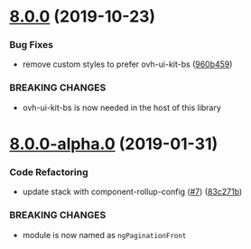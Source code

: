 # [8.0.0](https://github.com/ovh-ux/ng-pagination-front/compare/v8.0.0-alpha.0...v8.0.0) (2019-10-23)


### Bug Fixes

* remove custom styles to prefer ovh-ui-kit-bs ([960b459](https://github.com/ovh-ux/ng-pagination-front/commit/960b45901b4b7e8a4a406c59c56d9e3c721bad9e))


### BREAKING CHANGES

* ovh-ui-kit-bs is now needed in the host of this library



# [8.0.0-alpha.0](https://github.com/ovh-ux/ng-pagination-front/compare/v7.0.0...v8.0.0-alpha.0) (2019-01-31)


### Code Refactoring

* update stack with component-rollup-config ([#7](https://github.com/ovh-ux/ng-pagination-front/issues/7)) ([83c271b](https://github.com/ovh-ux/ng-pagination-front/commit/83c271b))


### BREAKING CHANGES

* module is now named as `ngPaginationFront`



